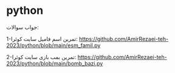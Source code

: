 # python
جواب سوالات: 

1-تمرین اسم فامیل سایت کوئرا: https://github.com/AmirRezaei-teh-2023/python/blob/main/esm_famil.py

2-تمرین بمب بازی سایت کوئرا: https://github.com/AmirRezaei-teh-2023/python/blob/main/bomb_bazi.py


